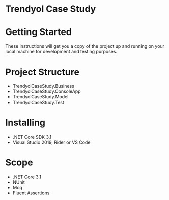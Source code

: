 # Trendyol Case Study


# Getting Started
These instructions will get you a copy of the project up and running on your local machine for development and testing purposes.

# Project Structure
* TrendyolCaseStudy.Business
* TrendyolCaseStudy.ConsoleApp
* TrendyolCaseStudy.Model
* TrendyolCaseStudy.Test

# Installing
* .NET Core SDK 3.1
* Visual Studio 2019, Rider or VS Code

# Scope
* .NET Core 3.1
* NUnit
* Moq
* Fluent Assertions 

